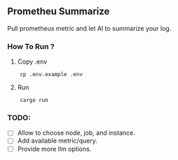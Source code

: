 ## Prometheu Summarize

Pull prometheus metric and let AI to summarize your log.

### How To Run ?

1. Copy .env

```shell
    cp .env.example .env
```

2. Run

```shell
    cargo run
```

### TODO:

- [ ] Allow to choose node, job, and instance.
- [ ] Add available metric/query.
- [ ] Provide more llm options.

